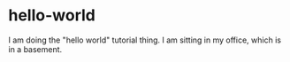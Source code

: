 # hello-world
I am doing the "hello world" tutorial thing.
I am sitting in my office, which is in a basement.
